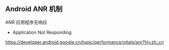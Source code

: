 ## Android ANR 机制



ANR 应用程序无响应

- Application Not Responding



https://developer.android.google.cn/topic/performance/vitals/anr?hl=zh_cn



